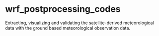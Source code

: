 # wrf_postprocessing_codes
Extracting, visualizing and validating the satellite-derived meteorological data with the ground based meteorological observation data.
